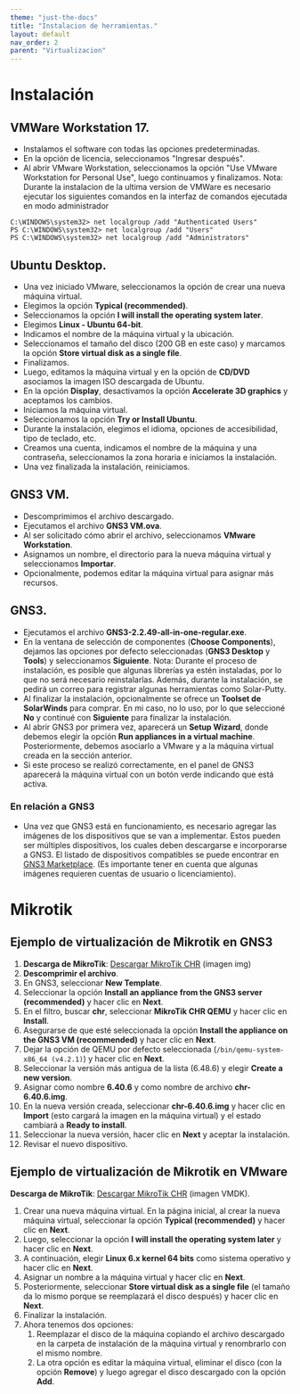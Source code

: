 ```yaml
---
theme: "just-the-docs"
title: "Instalacion de herramientas."
layout: default
nav_order: 2
parent: "Virtualizacion"
---
```

# **Instalación**

## VMWare Workstation 17.
* Instalamos el software con todas las opciones predeterminadas.
* En la opción de licencia, seleccionamos "Ingresar después".
* Al abrir VMware Workstation, seleccionamos la opción "Use VMware Workstation for Personal Use", luego continuamos y finalizamos.
Nota: Durante la instalacion de la ultima version de VMWare es necesario ejecutar los siguientes comandos en la interfaz de comandos ejecutada en modo administrador
```
C:\WINDOWS\system32> net localgroup /add "Authenticated Users"
PS C:\WINDOWS\system32> net localgroup /add "Users"
PS C:\WINDOWS\system32> net localgroup /add "Administrators"
```


## Ubuntu Desktop.
* Una vez iniciado VMware, seleccionamos la opción de crear una nueva máquina virtual.
* Elegimos la opción **Typical (recommended)**.
* Seleccionamos la opción **I will install the operating system later**.
* Elegimos **Linux - Ubuntu 64-bit**.
* Indicamos el nombre de la máquina virtual y la ubicación.
* Seleccionamos el tamaño del disco (200 GB en este caso) y marcamos la opción **Store virtual disk as a single file**.
* Finalizamos.
* Luego, editamos la máquina virtual y en la opción de **CD/DVD** asociamos la imagen ISO descargada de Ubuntu.
* En la opción **Display**, desactivamos la opción **Accelerate 3D graphics** y aceptamos los cambios.
* Iniciamos la máquina virtual.
* Seleccionamos la opción **Try or Install Ubuntu**.
* Durante la instalación, elegimos el idioma, opciones de accesibilidad, tipo de teclado, etc.
* Creamos una cuenta, indicamos el nombre de la máquina y una contraseña, seleccionamos la zona horaria e iniciamos la instalación.
* Una vez finalizada la instalación, reiniciamos.

## GNS3 VM.
* Descomprimimos el archivo descargado.
* Ejecutamos el archivo **GNS3 VM.ova**.
* Al ser solicitado cómo abrir el archivo, seleccionamos **VMware Workstation**.
* Asignamos un nombre, el directorio para la nueva máquina virtual y seleccionamos **Importar**.
* Opcionalmente, podemos editar la máquina virtual para asignar más recursos.

## GNS3.
* Ejecutamos el archivo **GNS3-2.2.49-all-in-one-regular.exe**.
* En la ventana de selección de componentes (**Choose Components**), dejamos las opciones por defecto seleccionadas (**GNS3 Desktop** y **Tools**) y seleccionamos **Siguiente**. Nota: Durante el proceso de instalación, es posible que algunas librerías ya estén instaladas, por lo que no será necesario reinstalarlas. Además, durante la instalación, se pedirá un correo para registrar algunas herramientas como Solar-Putty.
* Al finalizar la instalación, opcionalmente se ofrece un **Toolset de SolarWinds** para comprar. En mi caso, no lo uso, por lo que seleccioné **No** y continué con **Siguiente** para finalizar la instalación.
* Al abrir GNS3 por primera vez, aparecerá un **Setup Wizard**, donde debemos elegir la opción **Run appliances in a virtual machine**. Posteriormente, debemos asociarlo a VMware y a la máquina virtual creada en la sección anterior.
* Si este proceso se realizó correctamente, en el panel de GNS3 aparecerá la máquina virtual con un botón verde indicando que está activa.

### En relación a GNS3
* Una vez que GNS3 está en funcionamiento, es necesario agregar las imágenes de los dispositivos que se van a implementar. Estos pueden ser múltiples dispositivos, los cuales deben descargarse e incorporarse a GNS3. El listado de dispositivos compatibles se puede encontrar en [GNS3 Marketplace](https://www.gns3.com/marketplace/appliances). (Es importante tener en cuenta que algunas imágenes requieren cuentas de usuario o licenciamiento).

# **Mikrotik**
## Ejemplo de virtualización de Mikrotik en GNS3

1. **Descarga de MikroTik**: [Descargar MikroTik CHR](https://download.mikrotik.com/routeros/6.40.6/chr-6.40.6.img.zip) (imagen img)
2. **Descomprimir el archivo**.
3. En GNS3, seleccionar **New Template**.
4. Seleccionar la opción **Install an appliance from the GNS3 server (recommended)** y hacer clic en **Next**.
5. En el filtro, buscar **chr**, seleccionar **MikroTik CHR QEMU** y hacer clic en **Install**.
6. Asegurarse de que esté seleccionada la opción **Install the appliance on the GNS3 VM (recommended)** y hacer clic en **Next**.
7. Dejar la opción de QEMU por defecto seleccionada (`/bin/qemu-system-x86_64 (v4.2.1)`) y hacer clic en **Next**.
8. Seleccionar la versión más antigua de la lista (6.48.6) y elegir **Create a new version**.
9. Asignar como nombre **6.40.6** y como nombre de archivo **chr-6.40.6.img**.
10. En la nueva versión creada, seleccionar **chr-6.40.6.img** y hacer clic en **Import** (esto cargará la imagen en la máquina virtual) y el estado cambiará a **Ready to install**.
11. Seleccionar la nueva versión, hacer clic en **Next** y aceptar la instalación.
12. Revisar el nuevo dispositivo.

## Ejemplo de virtualización de Mikrotik en VMware
**Descarga de MikroTik**: [Descargar MikroTik CHR](https://download.mikrotik.com/routeros/6.40.6/chr-6.40.6.vmdk) (imagen VMDK).

1. Crear una nueva máquina virtual. En la página inicial, al crear la nueva máquina virtual, seleccionar la opción **Typical (recommended)** y hacer clic en **Next**.
2. Luego, seleccionar la opción **I will install the operating system later** y hacer clic en **Next**.
3. A continuación, elegir **Linux 6.x kernel 64 bits** como sistema operativo y hacer clic en **Next**.
4. Asignar un nombre a la máquina virtual y hacer clic en **Next**.
5. Posteriormente, seleccionar **Store virtual disk as a single file** (el tamaño da lo mismo porque se reemplazará el disco después) y hacer clic en **Next**.
6. Finalizar la instalación.
7. Ahora tenemos dos opciones:
   1. Reemplazar el disco de la máquina copiando el archivo descargado en la carpeta de instalación de la máquina virtual y renombrarlo con el mismo nombre.
   2. La otra opción es editar la máquina virtual, eliminar el disco (con la opción **Remove**) y luego agregar el disco descargado con la opción **Add**.
